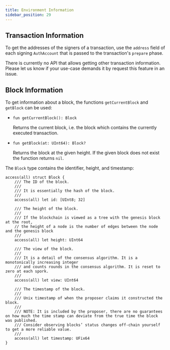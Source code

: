 ```yaml
---
title: Environment Information
sidebar_position: 29
---
```


## Transaction Information

To get the addresses of the signers of a transaction,
use the `address` field of each signing `AuthAccount`
that is passed to the transaction's `prepare` phase.

There is currently no API that allows getting other transaction information.
Please let us know if your use-case demands it by request this feature in an issue.

## Block Information

To get information about a block, the functions `getCurrentBlock` and `getBlock` can be used:

-
    ```cadence
    fun getCurrentBlock(): Block
    ```

  Returns the current block, i.e. the block which contains the currently executed transaction.

-
    ```cadence
    fun getBlock(at: UInt64): Block?
    ```

  Returns the block at the given height.
  If the given block does not exist the function returns `nil`.

The `Block` type contains the identifier, height, and timestamp:

```cadence
access(all) struct Block {
    /// The ID of the block.
    ///
    /// It is essentially the hash of the block.
    ///
    access(all) let id: [UInt8; 32]

    /// The height of the block.
    ///
    /// If the blockchain is viewed as a tree with the genesis block at the root,
    // the height of a node is the number of edges between the node and the genesis block
    ///
    access(all) let height: UInt64

    /// The view of the block.
    ///
    /// It is a detail of the consensus algorithm. It is a monotonically increasing integer
    /// and counts rounds in the consensus algorithm. It is reset to zero at each spork.
    ///
    access(all) let view: UInt64

    /// The timestamp of the block.
    ///
    /// Unix timestamp of when the proposer claims it constructed the block.
    ///
    /// NOTE: It is included by the proposer, there are no guarantees on how much the time stamp can deviate from the true time the block was published.
    /// Consider observing blocks’ status changes off-chain yourself to get a more reliable value.
    ///
    access(all) let timestamp: UFix64
}
```

